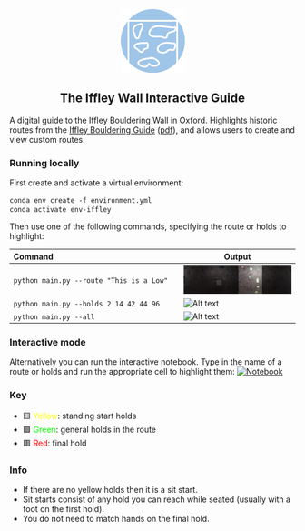 <div align="center">

![Alt text](img/icon.png?raw=true "Icon")

## The Iffley Wall Interactive Guide

</div>

A digital guide to the Iffley Bouldering Wall in Oxford. Highlights historic routes from the [Iffley Bouldering Guide](https://www.oxfordalpineclub.uk/shop.php#!/Iffley-10-The-Iffley-Bouldering-Guide/p/59136024/category=10367386) ([pdf](img/Iffley%20Bouldering%20Guide.pdf?raw=true)), and allows users to create and view custom routes.

### Running locally

First create and activate a virtual environment:

```shell
conda env create -f environment.yml
conda activate env-iffley
```

Then use one of the following commands, specifying the route or holds to highlight:

Command⠀⠀⠀⠀⠀⠀⠀⠀⠀⠀⠀⠀⠀⠀⠀⠀⠀⠀⠀⠀⠀| Output
--------|-------
`python main.py --route "This is a Low"` | ![Alt text](img/routes/thisisalow.png?raw=true "This is a Low")
`python main.py --holds 2 14 42 44 96` | ![Alt text](img/examples/holds.png?raw=true "Holds")
`python main.py --all` | ![Alt text](img/examples/all.png?raw=true "Holds")

### Interactive mode

Alternatively you can run the interactive notebook. Type in the name of a route or holds and run the appropriate cell to highlight them: [![Notebook](https://colab.research.google.com/assets/colab-badge.svg)](https://colab.research.google.com/github/iacobo/iffley-wall-app/blob/main/notebook.ipynb)

### Key

- 🟨 <span style="color:yellow">Yellow</span>: standing start holds
- 🟩 <span style="color:lime">Green</span>: general holds in the route
- 🟥 <span style="color:red">Red</span>: final hold

### Info

- If there are no yellow holds then it is a sit start.
- Sit starts consist of any hold you can reach while seated (usually with a foot on the first hold).
- You do not need to match hands on the final hold.
